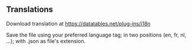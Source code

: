 

## Translations

Download translation at https://datatables.net/plug-ins/i18n

Save the file using your preferred language tag; in two positions (en, fr, nl, ...); with .json as file's extension.

